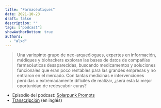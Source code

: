 ```yaml
---
title: "Farmacéutiques"
date: 2021-10-23
draft: false
description: ""
tags: ["podcast"]
showAuthorBottom: true
authors:
  - "alxd"
---
```


> Una variopinto grupo de neo-arqueólogues, expertes en información, médiques y biohackers exploran las bases de datos de compañías farmacéuticas desaparecidas, buscando medicamentos y soluciones funcionales que eran poco rentables para las grandes empresas y no entraron en el mercado. Con tantas medicinas e intervenciones perdidas o extremadamente difíciles de realizar, ¿será esta la mejor oportunidad de redescubrir curas? 

- Episodio del podcast: [Solarpunk Prompts](https://podcast.tomasino.org/@SolarpunkPrompts/episodes/the-pharmacists)
- [Transcripción](https://wiki.tomasino.org/writing/Solarpunk-Prompts---The-Pharmacists) (en inglés)

 

